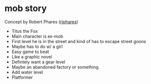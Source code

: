 # mob story
Concept by Robert Phares ([rjphares](https://github.com/rjphares))

* Titus the Fox
* Main character is ex-mob
* First level he is in the street and kind of has to escape street goons
* Maybe has to do w/ a girl
* Easy game to beat
* Like a graphic novel
* Defintely want a gear level
* Maybe an abandoned factory or something
* Add water level
* Platformer
